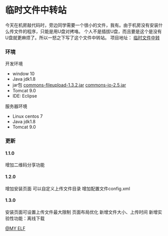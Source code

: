 ﻿# 临时文件中转站
今天在机房敲代码时，旁边同学需要一个很小的文件，我有。由于机房没有安装什么传文件的程序，只能是用U盘对拷咯。
个人不是插拔U盘，而且要是这个是没有U盘就更麻烦了。所以一怒之下写了这个文件中转站。
项目地址：
[临时文件中转](https://pic.myelf.club/up/index.jsp "临时文件中转")


### 环境
开发环境
 - window 10
 - Java jdk1.8
 - jar包 
[commons-fileupload-1.3.2.jar](http://static.runoob.com/download/commons-fileupload-1.3.2.jar "commons-fileupload-1.3.2.jar") 
[commons-io-2.5.jar](http://static.runoob.com/download/commons-io-2.5.jar "commons-io-2.5.jar")
 - Tomcat 9.0
 - IDE: Eclipse 

服务器环境
 - Linux centos 7
 - Java jdk1.8
 - Tomcat 9.0

### 更新
#### 1.1.0 
 增加二维码分享功能
#### 1.2.0 
 增加安装页面
 可以自定义上传文件目录
 增加配置文件config.xml
#### 1.3.0
 安装页面可设置上传文件最大限制
 页面布局优化
 新增文件大小、上传时间
 新增实验性功能：离线下载




[@MY ELF](http://myelf.club "@MY ELF")
